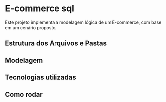 # E-commerce sql

Este projeto implementa a modelagem lógica de um E-commerce, com base em um cenário proposto.

## Estrutura dos Arquivos e Pastas

## Modelagem

## Tecnologias utilizadas

## Como rodar
